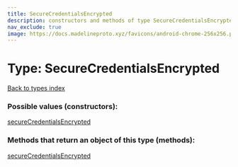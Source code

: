 ```yaml
---
title: SecureCredentialsEncrypted
description: constructors and methods of type SecureCredentialsEncrypted
nav_exclude: true
image: https://docs.madelineproto.xyz/favicons/android-chrome-256x256.png
---
```

# Type: SecureCredentialsEncrypted
[Back to types index](index.md)



### Possible values (constructors):

[secureCredentialsEncrypted](../constructors/secureCredentialsEncrypted.md)  



### Methods that return an object of this type (methods):



[secureCredentialsEncrypted](../constructors/secureCredentialsEncrypted.md)  

